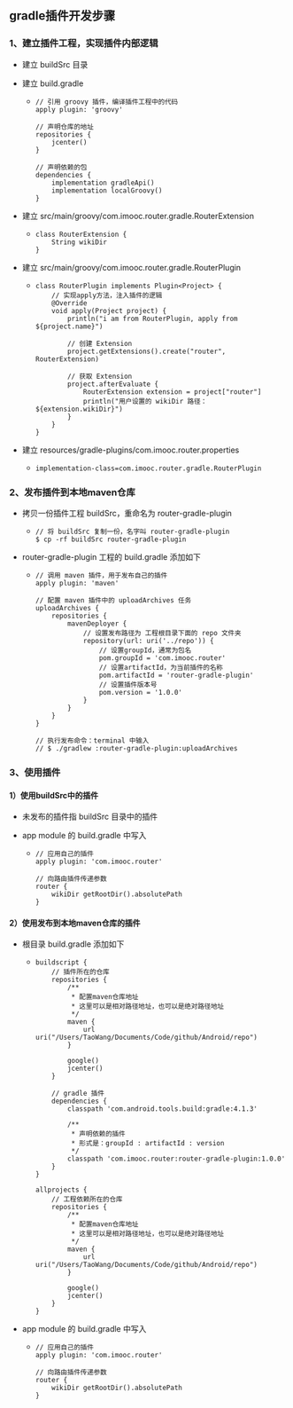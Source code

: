 ## gradle插件开发步骤



### 1、建立插件工程，实现插件内部逻辑

- 建立 buildSrc 目录

- 建立 build.gradle

  - ```
    // 引用 groovy 插件，编译插件工程中的代码
    apply plugin: 'groovy'
    
    // 声明仓库的地址
    repositories {
        jcenter()
    }
    
    // 声明依赖的包
    dependencies {
        implementation gradleApi()
        implementation localGroovy()
    }
    ```

- 建立 src/main/groovy/com.imooc.router.gradle.RouterExtension

  - ```
    class RouterExtension {
        String wikiDir
    }
    ```

- 建立 src/main/groovy/com.imooc.router.gradle.RouterPlugin

  - ```
    class RouterPlugin implements Plugin<Project> {
        // 实现apply方法，注入插件的逻辑
        @Override
        void apply(Project project) {
            println("i am from RouterPlugin, apply from ${project.name}")
    
            // 创建 Extension
            project.getExtensions().create("router", RouterExtension)
    
            // 获取 Extension
            project.afterEvaluate {
                RouterExtension extension = project["router"]
                println("用户设置的 wikiDir 路径：${extension.wikiDir}")
            }
        }
    }
    ```

- 建立 resources/gradle-plugins/com.imooc.router.properties

  - ```
    implementation-class=com.imooc.router.gradle.RouterPlugin
    ```



### 2、发布插件到本地maven仓库

- 拷贝一份插件工程 buildSrc，重命名为 router-gradle-plugin

  - ```
    // 将 buildSrc 复制一份，名字叫 router-gradle-plugin
    $ cp -rf buildSrc router-gradle-plugin
    ```

- router-gradle-plugin 工程的 build.gradle 添加如下

  - ```
    // 调用 maven 插件，用于发布自己的插件
    apply plugin: 'maven'
    
    // 配置 maven 插件中的 uploadArchives 任务
    uploadArchives {
        repositories {
            mavenDeployer {
                // 设置发布路径为 工程根目录下面的 repo 文件夹
                repository(url: uri('../repo')) {
                    // 设置groupId，通常为包名
                    pom.groupId = 'com.imooc.router'
                    // 设置artifactId，为当前插件的名称
                    pom.artifactId = 'router-gradle-plugin'
                    // 设置插件版本号
                    pom.version = '1.0.0'
                }
            }
        }
    }
    
    // 执行发布命令：terminal 中输入
    // $ ./gradlew :router-gradle-plugin:uploadArchives
    ```



### 3、使用插件



#### 1）使用buildSrc中的插件

- 未发布的插件指 buildSrc 目录中的插件


- app module 的 build.gradle 中写入

  - ```
    // 应用自己的插件
    apply plugin: 'com.imooc.router'
    
    // 向路由插件传递参数
    router {
        wikiDir getRootDir().absolutePath
    }
    ```




#### 2）使用发布到本地maven仓库的插件

- 根目录 build.gradle 添加如下

  - ```
    buildscript {
        // 插件所在的仓库
        repositories {
            /**
             * 配置maven仓库地址
             * 这里可以是相对路径地址，也可以是绝对路径地址
             */
            maven {
                url uri("/Users/TaoWang/Documents/Code/github/Android/repo")
            }
    
            google()
            jcenter()
        }
    
        // gradle 插件
        dependencies {
            classpath 'com.android.tools.build:gradle:4.1.3'
    
            /**
             * 声明依赖的插件
             * 形式是：groupId : artifactId : version
             */
            classpath 'com.imooc.router:router-gradle-plugin:1.0.0'
        }
    }
    
    allprojects {
        // 工程依赖所在的仓库
        repositories {
            /**
             * 配置maven仓库地址
             * 这里可以是相对路径地址，也可以是绝对路径地址
             */
            maven {
                url uri("/Users/TaoWang/Documents/Code/github/Android/repo")
            }
    
            google()
            jcenter()
        }
    }
    ```
- app module 的 build.gradle 中写入

  - ```
    // 应用自己的插件
    apply plugin: 'com.imooc.router'
    
    // 向路由插件传递参数
    router {
        wikiDir getRootDir().absolutePath
    }
    ```


